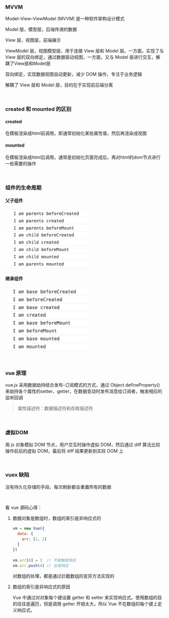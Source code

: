 ### MVVM

Model–View–ViewModel (MVVM) 是一种软件架构设计模式

Model 层，模型层，后端传递的数据

View 层，视图层，前端展示

ViewModel 层，视图模型层，用于连接 View 层和 Model 层。一方面，实现了与 View 层的双向绑定，通过数据驱动视图，一方面，又与 Model 层进行交互，解耦了View层和Model层

 

双向绑定，实现数据视图自动更新，减少 DOM 操作，专注于业务逻辑

解耦了 View 层和 Model 层，目的在于实现前后端分离

&emsp;

### created 和 mounted 的区别

#### created

在模板渲染成html前调用，即通常初始化某些属性值，然后再渲染成视图

#### mounted

在模板渲染成html后调用，通常是初始化页面完成后，再对html的dom节点进行一些需要的操作

&emsp;

### 组件的生命周期

#### 父子组件

![vue-lifecycle1](assets/vue-lifecycle1.png)

#### 继承组件

![vue-lifecycle2](assets/vue-lifecycle2.png)

&emsp;

### vue 原理

vue.js 采用数据劫持结合发布-订阅模式的方式，通过 Object.defineProperty() 来劫持各个属性的setter、getter，在数据变动时发布消息给订阅者，触发相应的监听回调

> 属性描述符：数据描述符和存取描述符

&emsp;

### 虚拟DOM

用 js 对象模拟 DOM 节点，用户交互时操作虚拟 DOM，然后通过 diff 算法比较操作前后的虚拟 DOM，最后将 diff 结果更新到实际 DOM 上

&emsp;

### vuex 缺陷

没有持久化存储的手段，每次刷新都会重置所有的数据

&emsp;

看 vue 源码心得：

1. 数据对象是数组时，数组的索引是非响应式的

   ~~~js
   vm = new Vue({
     data: {
       arr: [1, 2]
     }
   })
   
   vm.arr[0] = 3  // 不能触发响应
   vm.arr.push(4) // 出发响应
   ~~~

   对数组的处理，都是通过拦截数组的变异方法实现的
   
2. 数组的索引是非响应式的原因

   Vue 中通过对对象每个键设置 getter 和 setter 来实现响应式。使用数组的目的往往是遍历，但是调用 getter 开销太大，所以 Vue 不在数组的每个键上定义响应式。